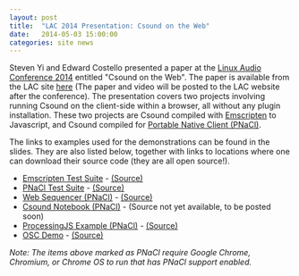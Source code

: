 ```yaml
---
layout: post
title:  "LAC 2014 Presentation: Csound on the Web"
date:   2014-05-03 15:00:00
categories: site news 
---
```


Steven Yi and Edward Costello presented a paper at the [Linux Audio Conference 2014](http://lac.linuxaudio.org/2014/) entitled "Csound on the Web". The paper is available from the LAC site [here](http://lac.linuxaudio.org/2014/download/csoundonthewebslides.pdf) (The paper and video will be posted to the LAC website after the conference). The presentation covers two projects involving running Csound on the client-side within a browser, all without any plugin installation.  These two projects are Csound compiled with [Emscripten](https://github.com/kripken/emscripten) to Javascript, and Csound compiled for [Portable Native Client (PNaCl)](https://developer.chrome.com/native-client/overview).  

The links to examples used for the demonstrations can be found in the slides.  They are also listed below, together with links to locations where one can download their source code (they are all open source!). 

* [Emscripten Test Suite](http://eddyc.github.io/CsoundEmscripten/) - [(Source)](https://github.com/eddyc/CsoundEmscripten)
* [PNaCl Test Suite](http://vlazzarini.github.io/) - [(Source)](https://github.com/vlazzarini/vlazzarini.github.io)
* [Web Sequencer (PNaCl)](http://fcahoon.github.io/seq/) - [(Source)](https://github.com/fcahoon/fcahoon.github.io)
* [Csound Notebook (PNaCl)](http://csound-notebook.kunstmusik.com) - (Source not yet available, to be posted soon)
* [ProcessingJS Example (PNaCl)](http://www.kunstmusik.com/processingjs_example) - [(Source)](http://github.com/kunstmusik/processingjs_example) 
* [OSC Demo](http://eddyc.github.io/CsoundEmscripten/) - [(Source)](https://github.com/eddyc/CsoundEmscripten)

*Note: The items above marked as PNaCl require Google Chrome, Chromium, or Chrome OS to run that has PNaCl support enabled.*
